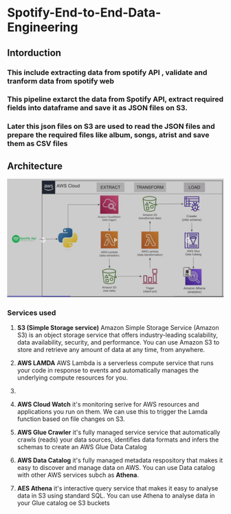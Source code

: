 # Spotify-End-to-End-Data-Engineering

## Intorduction 
### This include extracting data from spotify API , validate and tranform data from spotify web
### This pipeline extarct the data from Spotify API, extract required fields into dataframe and save it as JSON files on S3.
### Later this json files on S3 are used to read the JSON files and prepare the required files like album, songs, atrist and save them as CSV files

## Architecture
![Architecture Daigram](https://github.com/shankarTalluri/spotify-end-to-end-date-engineering/blob/main/Spotify_ETL_Project_Architecture.JPG)

### Services used
1. **S3 (Simple Storage service)** Amazon Simple Storage Service (Amazon S3) is an object storage service that offers industry-leading scalability, data availability, security, and performance. You can use Amazon S3 to store and retrieve any amount of data at any time, from anywhere. 

2. **AWS LAMDA** AWS Lambda is a serverless compute service that runs your code in response to events and automatically manages the underlying compute resources for you.
3. 
4. **AWS Cloud Watch** it's monitoring serive for AWS resources and applications you run on them. We can use this to trigger the Lamda function based on file changes on S3.

5. **AWS Glue Crawler** it's fully managed service service that automatically crawls (reads) your data sources, identifies data formats and infers the schemas to create an AWS Glue Data Catalog

6. **AWS Data Catalog** it's fully managed metadata respository that makes it easy to discover and manage data on AWS. You can use Data catalog with other AWS services subch as **Athena**.
 
7. **AES Athena** it's interactive query service that makes it easy to analyse data in S3 using standard SQL. You can use Athena to analyse data in your Glue catalog oe S3 buckets
